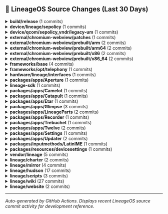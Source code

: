 ## 📜 LineageOS Source Changes (Last 30 Days)

<details>
<summary><b>build/release</b> (1 commits)</summary>

- [5708b4c](https://github.com/LineageOS/android_build_release/commit/5708b4c) Bump Security String to 2025-10-01
  
  Author: Michael Bestas  
  Date: Wed Oct 8 17:19:20 2025 +0300


</details>

<details>
<summary><b>device/lineage/sepolicy</b> (1 commits)</summary>

- [253ba44](https://github.com/LineageOS/android_device_lineage_sepolicy/commit/253ba44) Revert &quot;sepolicy: Label ro.telephony.use_old_mnc_mcc_format&quot;
  
  Author: Michael Bestas  
  Date: Wed Oct 15 21:13:01 2025 +0300


</details>

<details>
<summary><b>device/qcom/sepolicy_vndr/legacy-um</b> (1 commits)</summary>

- [d7ffab3](https://github.com/LineageOS/android_device_qcom_sepolicy_vndr/commit/d7ffab3) sepolicy_vndr: lito: Label more wakeup nodes
  
  Author: Michael Bestas  
  Date: Wed Oct 1 23:15:14 2025 +0000


</details>

<details>
<summary><b>external/chromium-webview/patches</b> (1 commits)</summary>

- [8a0b1f5](https://github.com/LineageOS/android_external_chromium-webview_patches/commit/8a0b1f5) Update Chromium Webview to 141.0.7390.111
  
  Author: Kevin F. Haggerty  
  Date: Fri Oct 17 12:55:28 2025 -0600


</details>

<details>
<summary><b>external/chromium-webview/prebuilt/arm</b> (2 commits)</summary>

- [10dcbc3](https://github.com/LineageOS/android_external_chromium-webview_prebuilt_arm/commit/10dcbc3) Update Chromium Webview arm to 141.0.7390.111
  
  Author: Kevin F. Haggerty  
  Date: Sat Oct 18 07:57:11 2025 -0600

- [35d15d3](https://github.com/LineageOS/android_external_chromium-webview_prebuilt_arm/commit/35d15d3) Update Chromium Webview arm to 140.0.7339.207
  
  Author: Kevin F. Haggerty  
  Date: Sat Sep 27 08:22:39 2025 -0600


</details>

<details>
<summary><b>external/chromium-webview/prebuilt/arm64</b> (2 commits)</summary>

- [30034c7](https://github.com/LineageOS/android_external_chromium-webview_prebuilt_arm64/commit/30034c7) Update Chromium Webview arm64 to 141.0.7390.111
  
  Author: Kevin F. Haggerty  
  Date: Sat Oct 18 07:57:16 2025 -0600

- [6760647](https://github.com/LineageOS/android_external_chromium-webview_prebuilt_arm64/commit/6760647) Update Chromium Webview arm64 to 140.0.7339.207
  
  Author: Kevin F. Haggerty  
  Date: Sat Sep 27 08:22:45 2025 -0600


</details>

<details>
<summary><b>external/chromium-webview/prebuilt/x86</b> (2 commits)</summary>

- [c1498b6](https://github.com/LineageOS/android_external_chromium-webview_prebuilt_x86/commit/c1498b6) Update Chromium Webview x86 to 141.0.7390.111
  
  Author: Kevin F. Haggerty  
  Date: Sat Oct 18 07:57:20 2025 -0600

- [c18e219](https://github.com/LineageOS/android_external_chromium-webview_prebuilt_x86/commit/c18e219) Update Chromium Webview x86 to 140.0.7339.207
  
  Author: Kevin F. Haggerty  
  Date: Sat Sep 27 08:22:49 2025 -0600


</details>

<details>
<summary><b>external/chromium-webview/prebuilt/x86_64</b> (2 commits)</summary>

- [4f870f9](https://github.com/LineageOS/android_external_chromium-webview_prebuilt_x86_64/commit/4f870f9) Update Chromium Webview x86_64 to 141.0.7390.111
  
  Author: Kevin F. Haggerty  
  Date: Sat Oct 18 07:57:24 2025 -0600

- [856f1ce](https://github.com/LineageOS/android_external_chromium-webview_prebuilt_x86_64/commit/856f1ce) Update Chromium Webview x86_64 to 140.0.7339.207
  
  Author: Kevin F. Haggerty  
  Date: Sat Sep 27 08:22:53 2025 -0600


</details>

<details>
<summary><b>frameworks/base</b> (4 commits)</summary>

- [ce12674e](https://github.com/LineageOS/android_frameworks_base/commit/ce12674e) Automatic translation import
  
  Author: LineageOS Infra  
  Date: Thu Oct 16 04:15:34 2025 +0000

- [e4fe97ca](https://github.com/LineageOS/android_frameworks_base/commit/e4fe97ca) services: core: wfd: extend check for qualcomm wfd jar
  
  Author: Alexander Martinz  
  Date: Fri Oct 10 18:04:34 2025 +0000

- [0641b6bc](https://github.com/LineageOS/android_frameworks_base/commit/0641b6bc) UdfpsHelper: Avoid hardcoding 4095 for maximum panel brightness
  
  Author: pjgowtham  
  Date: Sat Oct 4 09:06:42 2025 +0000

- [785756c9](https://github.com/LineageOS/android_frameworks_base/commit/785756c9) UdfpsHelper: Exclude dim layer from screenshots
  
  Author: pjgowtham  
  Date: Fri Oct 3 02:59:15 2025 +0000


</details>

<details>
<summary><b>frameworks/opt/telephony</b> (1 commits)</summary>

- [44c4732a](https://github.com/LineageOS/android_frameworks_opt_telephony/commit/44c4732a) Revert &quot;RIL: Fix manual network selection with old modem&quot;
  
  Author: Michael Bestas  
  Date: Wed Oct 15 21:12:02 2025 +0300


</details>

<details>
<summary><b>hardware/lineage/interfaces</b> (1 commits)</summary>

- [01b0b5b](https://github.com/LineageOS/android_hardware_lineage_interfaces/commit/01b0b5b) sensors: Add a sensors 2.0 -&gt; 1.0 subhal wrapper
  
  Author: bengris32  
  Date: Sat Sep 27 13:25:38 2025 +0000


</details>

<details>
<summary><b>packages/apps/Aperture</b> (1 commits)</summary>

- [12f690d](https://github.com/LineageOS/android_packages_apps_Aperture/commit/12f690d) Automatic translation import
  
  Author: LineageOS Infra  
  Date: Thu Oct 16 04:15:38 2025 +0000


</details>

<details>
<summary><b>lineage-sdk</b> (1 commits)</summary>

- [a0ab6a8](https://github.com/LineageOS/android_lineage-sdk/commit/a0ab6a8) Automatic translation import
  
  Author: LineageOS Infra  
  Date: Wed Oct 1 23:32:42 2025 +0000


</details>

<details>
<summary><b>packages/apps/Camelot</b> (1 commits)</summary>

- [f3007f2](https://github.com/LineageOS/android_packages_apps_Camelot/commit/f3007f2) Automatic translation import
  
  Author: LineageOS Infra  
  Date: Thu Oct 16 04:15:38 2025 +0000


</details>

<details>
<summary><b>packages/apps/Catapult</b> (1 commits)</summary>

- [bfa94d4](https://github.com/LineageOS/android_packages_apps_Catapult/commit/bfa94d4) Catapult: Add blurred watch next art as background
  
  Author: Timi  
  Date: Sat Sep 27 16:51:16 2025 +0300


</details>

<details>
<summary><b>packages/apps/Etar</b> (1 commits)</summary>

- [d7da2d8](https://github.com/LineageOS/android_packages_apps_Etar/commit/d7da2d8) Automatic translation import
  
  Author: LineageOS Infra  
  Date: Thu Oct 16 04:15:39 2025 +0000


</details>

<details>
<summary><b>packages/apps/Glimpse</b> (3 commits)</summary>

- [c20bdc7](https://github.com/LineageOS/android_packages_apps_Glimpse/commit/c20bdc7) Automatic translation import
  
  Author: LineageOS Infra  
  Date: Thu Oct 16 04:15:40 2025 +0000

- [bf55f6a](https://github.com/LineageOS/android_packages_apps_Glimpse/commit/bf55f6a) Automatic translation import
  
  Author: LineageOS Infra  
  Date: Wed Oct 1 23:32:43 2025 +0000

- [6fcd70c](https://github.com/LineageOS/android_packages_apps_Glimpse/commit/6fcd70c) Glimpse: Add file size to media info
  
  Author: Luca Stefani  
  Date: Tue Sep 30 20:44:31 2025 +0200


</details>

<details>
<summary><b>packages/apps/LineageParts</b> (2 commits)</summary>

- [56497d9](https://github.com/LineageOS/android_packages_apps_LineageParts/commit/56497d9) Automatic translation import
  
  Author: LineageOS Infra  
  Date: Thu Oct 16 04:15:40 2025 +0000

- [3621247](https://github.com/LineageOS/android_packages_apps_LineageParts/commit/3621247) Automatic translation import
  
  Author: LineageOS Infra  
  Date: Wed Oct 1 23:32:44 2025 +0000


</details>

<details>
<summary><b>packages/apps/Recorder</b> (1 commits)</summary>

- [35cf18a](https://github.com/LineageOS/android_packages_apps_Recorder/commit/35cf18a) Automatic translation import
  
  Author: LineageOS Infra  
  Date: Thu Oct 16 04:15:41 2025 +0000


</details>

<details>
<summary><b>packages/apps/Trebuchet</b> (1 commits)</summary>

- [3c1310f](https://github.com/LineageOS/android_packages_apps_Trebuchet/commit/3c1310f) Automatic translation import
  
  Author: LineageOS Infra  
  Date: Wed Oct 1 23:32:46 2025 +0000


</details>

<details>
<summary><b>packages/apps/Twelve</b> (2 commits)</summary>

- [36a44d6](https://github.com/LineageOS/android_packages_apps_Twelve/commit/36a44d6) Automatic translation import
  
  Author: LineageOS Infra  
  Date: Thu Oct 16 04:15:41 2025 +0000

- [5463caa](https://github.com/LineageOS/android_packages_apps_Twelve/commit/5463caa) Automatic translation import
  
  Author: LineageOS Infra  
  Date: Wed Oct 1 23:32:46 2025 +0000


</details>

<details>
<summary><b>packages/apps/Settings</b> (1 commits)</summary>

- [02302c34](https://github.com/LineageOS/android_packages_apps_Settings/commit/02302c34) Automatic translation import
  
  Author: LineageOS Infra  
  Date: Wed Oct 1 23:32:45 2025 +0000


</details>

<details>
<summary><b>packages/apps/Updater</b> (2 commits)</summary>

- [2b23036](https://github.com/LineageOS/android_packages_apps_Updater/commit/2b23036) Automatic translation import
  
  Author: LineageOS Infra  
  Date: Thu Oct 16 04:15:42 2025 +0000

- [312b283](https://github.com/LineageOS/android_packages_apps_Updater/commit/312b283) Automatic translation import
  
  Author: LineageOS Infra  
  Date: Wed Oct 1 23:32:47 2025 +0000


</details>

<details>
<summary><b>packages/inputmethods/LatinIME</b> (1 commits)</summary>

- [da5086c](https://github.com/LineageOS/android_packages_inputmethods_LatinIME/commit/da5086c) Update Turkish Keyboard Layout XML Files
  
  Author: sulincix  
  Date: Sat Sep 27 19:56:11 2025 +0000


</details>

<details>
<summary><b>packages/resources/devicesettings</b> (1 commits)</summary>

- [885204a](https://github.com/LineageOS/android_packages_resources_devicesettings/commit/885204a) Automatic translation import
  
  Author: LineageOS Infra  
  Date: Wed Oct 1 23:32:48 2025 +0000


</details>

<details>
<summary><b>vendor/lineage</b> (5 commits)</summary>

- [990ebab](https://github.com/LineageOS/android_vendor_lineage/commit/990ebab) apns: Add KKTCell APNs
  
  Author: Atakan  
  Date: Sat Oct 25 11:50:52 2025 -0400

- [4c1de85](https://github.com/LineageOS/android_vendor_lineage/commit/4c1de85) apns: Update APNs of Turkish carriers
  
  Author: Atakan  
  Date: Sat Oct 25 11:50:44 2025 -0400

- [0351ebe](https://github.com/LineageOS/android_vendor_lineage/commit/0351ebe) apns: Add Altel and Tele2
  
  Author: tejas101k  
  Date: Fri Oct 24 15:30:56 2025 +0000

- [f6ae1ed](https://github.com/LineageOS/android_vendor_lineage/commit/f6ae1ed) apns: Update Vodafone DE
  
  Author: Tim Zimmermann  
  Date: Thu Oct 23 16:53:28 2025 -0400

- [ea91f9d](https://github.com/LineageOS/android_vendor_lineage/commit/ea91f9d) apns: Update for CTM(Macau)
  
  Author: Flicker372  
  Date: Wed Oct 8 18:10:29 2025 +0800


</details>

<details>
<summary><b>lineage/charter</b> (2 commits)</summary>

- [60e6839](https://github.com/LineageOS/charter/commit/60e6839) device-support-requirements: Allow the usage of ssg I/O scheduler
  
  Author: ExtremeXT  
  Date: Wed Oct 15 08:31:50 2025 +0000

- [cd37d09](https://github.com/LineageOS/charter/commit/cd37d09) device-support-requirements: Allow the usage of energy_aware and energy_step governors
  
  Author: ExtremeXT  
  Date: Wed Oct 15 08:31:42 2025 +0000


</details>

<details>
<summary><b>lineage/mirror</b> (4 commits)</summary>

- [faee62f](https://github.com/LineageOS/mirror/commit/faee62f) Updated to 19-Oct-2025 10:01 UTC
  
  Author: Tim Schumacher  
  Date: Sun Oct 19 12:01:24 2025 +0200

- [a050a59](https://github.com/LineageOS/mirror/commit/a050a59) Updated to 16-Oct-2025 10:01 UTC
  
  Author: Tim Schumacher  
  Date: Thu Oct 16 12:01:54 2025 +0200

- [b838e95](https://github.com/LineageOS/mirror/commit/b838e95) Updated to 15-Oct-2025 10:01 UTC
  
  Author: Tim Schumacher  
  Date: Wed Oct 15 12:01:37 2025 +0200

- [2860df0](https://github.com/LineageOS/mirror/commit/2860df0) Updated to 28-Sep-2025 22:01 UTC
  
  Author: Tim Schumacher  
  Date: Mon Sep 29 00:01:24 2025 +0200


</details>

<details>
<summary><b>lineage/hudson</b> (17 commits)</summary>

- [ed5ac0b](https://github.com/LineageOS/hudson/commit/ed5ac0b) 彩虹
  
  Author: inferno0230  
  Date: Tue Oct 21 16:08:28 2025 +0000

- [4223a51](https://github.com/LineageOS/hudson/commit/4223a51) hudson: Ship vermeer
  
  Author: Lunark :3  
  Date: Mon Oct 20 23:17:15 2025 -0500

- [864c910](https://github.com/LineageOS/hudson/commit/864c910) Regenerate device dependency mappings
  
  Author: LineageOS Infra  
  Date: Fri Oct 17 23:30:41 2025 +0000

- [86aeb8e](https://github.com/LineageOS/hudson/commit/86aeb8e) waffle: Promote to 23.0
  
  Author: chandu078  
  Date: Fri Oct 17 08:09:19 2025 +0000

- [86b25f9](https://github.com/LineageOS/hudson/commit/86b25f9) hudson: Ship avalon
  
  Author: anky894  
  Date: Fri Oct 17 07:46:13 2025 +0000

- [7a9f215](https://github.com/LineageOS/hudson/commit/7a9f215) hudson: Add Galaxy S20 Devices
  
  Author: ExtremeXT  
  Date: Fri Oct 17 01:00:32 2025 +0000

- [c30d8b9](https://github.com/LineageOS/hudson/commit/c30d8b9) Regenerate device dependency mappings
  
  Author: LineageOS Infra  
  Date: Thu Oct 16 23:30:39 2025 +0000

- [d125237](https://github.com/LineageOS/hudson/commit/d125237) hudson: Split aston models
  
  Author: inferno0230  
  Date: Thu Oct 16 21:35:06 2025 +0530

- [8c53562](https://github.com/LineageOS/hudson/commit/8c53562) Regenerate device dependency mappings
  
  Author: LineageOS Infra  
  Date: Wed Oct 15 23:30:46 2025 +0000

- [8f71c76](https://github.com/LineageOS/hudson/commit/8f71c76) Spacewar: Promote to 23.0
  
  Author: BrainKub  
  Date: Tue Oct 14 17:04:17 2025 +0300

- [a91a243](https://github.com/LineageOS/hudson/commit/a91a243) Regenerate device dependency mappings
  
  Author: LineageOS Infra  
  Date: Tue Oct 14 06:55:48 2025 +0000

- [1fb3447](https://github.com/LineageOS/hudson/commit/1fb3447) tucana: Promote to 23.0
  
  Author: Alexander Baransky  
  Date: Mon Oct 13 19:22:19 2025 +0000

- [77a4942](https://github.com/LineageOS/hudson/commit/77a4942) despite Google&#x27;s best efforts
  
  Author: Nolen Johnson  
  Date: Sat Oct 11 09:44:23 2025 -0600

- [c0e674a](https://github.com/LineageOS/hudson/commit/c0e674a) 21 was fun but now it&#x27;s done
  
  Author: Nolen Johnson  
  Date: Sat Oct 4 18:15:11 2025 +0200

- [8ba4739](https://github.com/LineageOS/hudson/commit/8ba4739) Regenerate device dependency mappings
  
  Author: LineageOS Infra  
  Date: Mon Sep 29 23:30:47 2025 +0000

- [25b46d6](https://github.com/LineageOS/hudson/commit/25b46d6) Regenerate device dependency mappings
  
  Author: LineageOS Infra  
  Date: Sun Sep 28 23:30:47 2025 +0000

- [c9c398a](https://github.com/LineageOS/hudson/commit/c9c398a) 洱海
  
  Author: LuK1337  
  Date: Sun Sep 28 11:20:01 2025 +0200


</details>

<details>
<summary><b>lineage/scripts</b> (3 commits)</summary>

- [196059e](https://github.com/LineageOS/scripts/commit/196059e) build-webview: Update default webview to 141.0.7390.111
  
  Author: Kevin F. Haggerty  
  Date: Sat Oct 18 07:57:50 2025 -0600

- [2619421](https://github.com/LineageOS/scripts/commit/2619421) device-deps-regenerator: Add lineage-23.0 branch
  
  Author: LuK1337  
  Date: Sat Oct 11 23:45:28 2025 +0000

- [7b8ba9e](https://github.com/LineageOS/scripts/commit/7b8ba9e) best-caf-kernel: chmod +x
  
  Author: LuK1337  
  Date: Sun Sep 28 21:29:32 2025 +0200


</details>

<details>
<summary><b>lineage/wiki</b> (27 commits)</summary>

- [ce1c8fe](https://github.com/LineageOS/lineage_wiki/commit/ce1c8fe) wiki: Add wikipedia links to IMS quirk description
  
  Author: LuK1337  
  Date: Sat Oct 25 23:23:06 2025 +0200

- [773dd83](https://github.com/LineageOS/lineage_wiki/commit/773dd83) firmware_update_oplus: Filter out oplusstanvbk for tablets
  
  Author: Bruno Martins  
  Date: Sat Oct 25 00:52:38 2025 +0200

- [b064a6b](https://github.com/LineageOS/lineage_wiki/commit/b064a6b) wiki: Improve bootloop definition
  
  Author: Inhishonor  
  Date: Thu Oct 23 17:35:12 2025 +0000

- [f9bc0a9](https://github.com/LineageOS/lineage_wiki/commit/f9bc0a9) wiki: Add definitions for ASB and QPR to glossary
  
  Author: Inhishonor  
  Date: Thu Oct 23 17:35:12 2025 +0000

- [4c0d20c](https://github.com/LineageOS/lineage_wiki/commit/4c0d20c) wiki: Add OnePlus Pad Pro/2 (caihong)
  
  Author: inferno0230  
  Date: Tue Oct 21 16:23:32 2025 +0000

- [e6ff66c](https://github.com/LineageOS/lineage_wiki/commit/e6ff66c) wiki: Add POCO F6 Pro / Redmi K70 (vermeer)
  
  Author: Lunark :3  
  Date: Tue Oct 21 17:09:39 2025 +0200

- [0f22dd4](https://github.com/LineageOS/lineage_wiki/commit/0f22dd4) wiki: Add unit test for image ext and size
  
  Author: LuK1337  
  Date: Tue Oct 21 09:16:32 2025 +0200

- [38dde35](https://github.com/LineageOS/lineage_wiki/commit/38dde35) wiki: Resize dubai/lemonade images
  
  Author: LuK1337  
  Date: Tue Oct 21 09:16:32 2025 +0200

- [cc367dc](https://github.com/LineageOS/lineage_wiki/commit/cc367dc) wiki: Sort x1s/y2s/z3s peripherals
  
  Author: LuK1337  
  Date: Sun Oct 19 18:03:59 2025 +0200

- [d420d72](https://github.com/LineageOS/lineage_wiki/commit/d420d72) wiki: Hide `fastboot` for devices using Odin install method
  
  Author: LuK1337  
  Date: Fri Oct 17 14:56:15 2025 +0200

- [50f2737](https://github.com/LineageOS/lineage_wiki/commit/50f2737) devices: waffle: Promote to 23.0
  
  Author: chandu078  
  Date: Fri Oct 17 08:13:29 2025 +0000

- [5ab0fef](https://github.com/LineageOS/lineage_wiki/commit/5ab0fef) wiki: Add OnePlus Nord 4 (avalon)
  
  Author: anky894  
  Date: Fri Oct 17 07:46:12 2025 +0000

- [7987c5e](https://github.com/LineageOS/lineage_wiki/commit/7987c5e) wiki: Add Galaxy S20 Devices
  
  Author: ExtremeXT  
  Date: Fri Oct 17 01:41:00 2025 +0000

- [925c95c](https://github.com/LineageOS/lineage_wiki/commit/925c95c) wiki: Split aston into variants
  
  Author: inferno0230  
  Date: Thu Oct 16 17:50:23 2025 +0000

- [ec0106c](https://github.com/LineageOS/lineage_wiki/commit/ec0106c) devices: Spacewar: Promote to 23.0
  
  Author: BrainKub  
  Date: Tue Oct 14 14:08:03 2025 +0000

- [b22a204](https://github.com/LineageOS/lineage_wiki/commit/b22a204) devices: tucana: Promote to 23.0
  
  Author: Alexander Baransky  
  Date: Mon Oct 13 22:22:43 2025 +0300

- [20218ff](https://github.com/LineageOS/lineage_wiki/commit/20218ff) wiki: Initial promotions to 23.0
  
  Author: LuK1337  
  Date: Sat Oct 11 18:13:36 2025 +0200

- [cd45b0f](https://github.com/LineageOS/lineage_wiki/commit/cd45b0f) LineageOS 23.0
  
  Author: Nolen Johnson  
  Date: Sat Oct 11 18:13:36 2025 +0200

- [e7f718e](https://github.com/LineageOS/lineage_wiki/commit/e7f718e) wiki: Drop LineageOS 21.0
  
  Author: LuK1337  
  Date: Sat Oct 11 18:13:36 2025 +0200

- [cb4b17e](https://github.com/LineageOS/lineage_wiki/commit/cb4b17e) wiki: Use `ab_copy_partitions` for aston
  
  Author: LuK1337  
  Date: Sat Oct 11 16:21:54 2025 +0200

- [cef5f92](https://github.com/LineageOS/lineage_wiki/commit/cef5f92) wiki: borneo: Update maintainers
  
  Author: Deivid21  
  Date: Fri Oct 10 17:41:00 2025 +0000

- [d02f323](https://github.com/LineageOS/lineage_wiki/commit/d02f323) devices: deadpool: Don&#x27;t rely on burn mode
  
  Author: Nolen Johnson  
  Date: Tue Oct 7 00:55:38 2025 -0400

- [49d55cb](https://github.com/LineageOS/lineage_wiki/commit/49d55cb) wiki: Add new martini maintainer
  
  Author: basamaryan  
  Date: Sun Oct 5 15:19:07 2025 -0700

- [f816a22](https://github.com/LineageOS/lineage_wiki/commit/f816a22) wiki: Fix missing space before command in `pages/libvirt-qemu.md`
  
  Author: Benjamin Loison  
  Date: Sat Oct 4 21:55:02 2025 +0000

- [ee4ffa2](https://github.com/LineageOS/lineage_wiki/commit/ee4ffa2) devices: salami: Add init_boot to flash partitions before recovery
  
  Author: Bruno Martins  
  Date: Thu Oct 2 22:40:54 2025 +0100

- [fb02924](https://github.com/LineageOS/lineage_wiki/commit/fb02924) wiki: devices: aston/benz: Add init_boot to flash partitions before recovery
  
  Author: inferno0230  
  Date: Thu Oct 2 15:59:06 2025 +0530

- [9264484](https://github.com/LineageOS/lineage_wiki/commit/9264484) wiki: Add erhai
  
  Author: LuK1337  
  Date: Sun Sep 28 11:20:40 2025 +0200


</details>

<details>
<summary><b>lineage/website</b> (2 commits)</summary>

- [cb99d09](https://github.com/LineageOS/www/commit/cb99d09) www: drop unused developer relations
  
  Author: pnguyen879  
  Date: Sat Oct 18 07:04:04 2025 +0000

- [03fba08](https://github.com/LineageOS/www/commit/03fba08) LineageOS 23.0
  
  Author: Nolen Johnson  
  Date: Sat Oct 11 18:14:07 2025 +0200


</details>

---

_Auto-generated by GitHub Actions. Displays recent LineageOS source commit activity for development reference._
